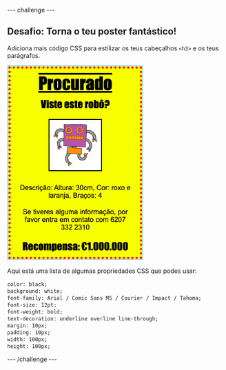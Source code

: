 --- challenge ---

## Desafio: Torna o teu poster fantástico!

Adiciona mais código CSS para estilizar os teus cabeçalhos `<h3>` e os teus parágrafos.

![captura de ecrã](images/wanted-final.png)

Aqui está uma lista de algumas propriedades CSS que podes usar:

    color: black;
    background: white;
    font-family: Arial / Comic Sans MS / Courier / Impact / Tahoma;
    font-size: 12pt;
    font-weight: bold;
    text-decoration: underline overline line-through;
    margin: 10px;
    padding: 10px;
    width: 100px;
    height: 100px;
    

--- /challenge ---